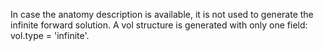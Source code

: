 In case the anatomy description is available, it is not used to generate the infinite forward solution. 
A vol structure is generated with only one field: vol.type = 'infinite'.
